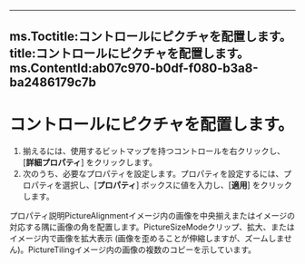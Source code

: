 

---
ms.Toctitle:コントロールにピクチャを配置します。
title:コントロールにピクチャを配置します。
ms.ContentId:ab07c970-b0df-f080-b3a8-ba2486179c7b
---
# コントロールにピクチャを配置します。





1. 揃えるには、使用するビットマップを持つコントロールを右クリックし、[**詳細プロパティ**] をクリックします。
2. 次のうち、必要なプロパティを設定します。プロパティを設定するには、プロパティを選択し、[**プロパティ**] ボックスに値を入力し、[**適用**] をクリックします。 


プロパティ説明PictureAlignmentイメージ内の画像を中央揃えまたはイメージの対応する隅に画像の角を配置します。PictureSizeModeクリップ、拡大、またはイメージ内で画像を拡大表示 (画像を歪めることが伸縮しますが、ズームしません)。PictureTilingイメージ内の画像の複数のコピーを示しています。



